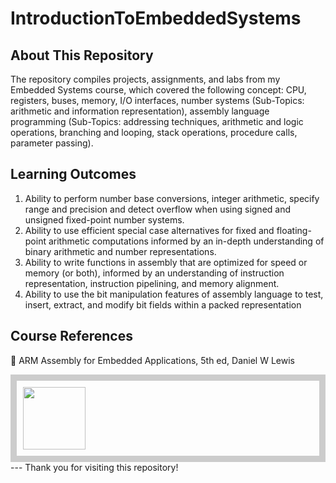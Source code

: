 # IntroductionToEmbeddedSystems

## About This Repository 
The repository compiles projects, assignments, and labs from my Embedded Systems course, which covered the following concept: CPU, registers, buses, memory, I/O interfaces, number systems (Sub-Topics: arithmetic and information representation), assembly language programming (Sub-Topics: addressing techniques, arithmetic and logic operations, branching and looping, stack operations, procedure calls, parameter passing). 

## Learning Outcomes
1. Ability to perform number base conversions, integer arithmetic, specify range and
precision and detect overflow when using signed and unsigned fixed-point number systems.
2. Ability to use efficient special case alternatives for fixed and floating-point arithmetic
computations informed by an in-depth understanding of binary arithmetic and number
representations.
3. Ability to write functions in assembly that are optimized for speed or memory (or both),
informed by an understanding of instruction representation, instruction pipelining, and
memory alignment.
4. Ability to use the bit manipulation features of assembly language to test, insert, extract,
and modify bit fields within a packed representation

## Course References
📖 ARM Assembly for Embedded Applications, 5th ed, Daniel W Lewis
<div style="border: 10px solid #ccc; padding: 10px;">
  <img src="https://m.media-amazon.com/images/I/51-3yZJpv3L._SL1500_.jpg" | width=100>
</div>
---
Thank you for visiting this repository!

